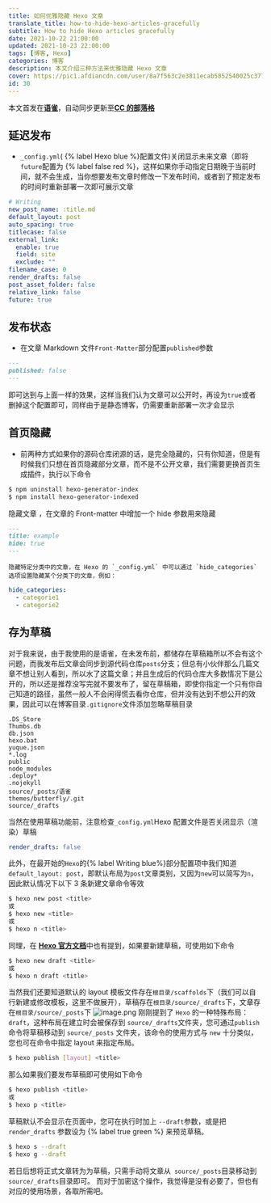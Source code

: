 ```yaml
---
title: 如何优雅隐藏 Hexo 文章
translate_title: how-to-hide-hexo-articles-gracefully
subtitle: How to hide Hexo articles gracefully
date: 2021-10-22 21:00:00
updated: 2021-10-23 22:00:00
tags: [博客, Hexo]
categories: 博客
description: 本文介绍三种方法来优雅隐藏 Hexo 文章
cover: https://pic1.afdiancdn.com/user/8a7f563c2e3811ecab5852540025c377/common/aa5ebc0731a66fa5fb73df76da759ae3_w1920_h1080_s557.jpg
id: 30
---
```


本文首发在[**语雀**](https://www.yuque.com/ccknbc/blog/30)，自动同步更新至[**CC 的部落格**](https://blog.ccknbc.cc/posts/how-to-hide-hexo-articles-gracefully)

## 延迟发布

- `_config.yml`( {% label Hexo blue %}配置文件)关闭显示未来文章（即将`future`配置为 {% label false red %}，这样如果你手动指定日期晚于当前时间，就不会生成，当你想要发布文章时修改一下发布时间，或者到了预定发布的时间时重新部署一次即可展示文章

```yaml
# Writing
new_post_name: :title.md
default_layout: post
auto_spacing: true
titlecase: false
external_link:
  enable: true
  field: site
  exclude: ""
filename_case: 0
render_drafts: false
post_asset_folder: false
relative_link: false
future: true
```

## 发布状态

- 在文章 Markdown 文件`Front-Matter`部分配置`published`参数

```markdown
---
published: false
---
```

即可达到与上面一样的效果，这样当我们认为文章可以公开时，再设为`true`或者删掉这个配置即可，同样由于是静态博客，仍需要重新部署一次才会显示

## 首页隐藏

- 前两种方式如果你的源码仓库闭源的话，是完全隐藏的，只有你知道，但是有时候我们只想在首页隐藏部分文章，而不是不公开文章，我们需要更换首页生成插件，执行以下命令

```bash
$ npm uninstall hexo-generator-index
$ npm install hexo-generator-indexed
```

隐藏文章 ，在文章的 Front-matter 中增加一个 hide 参数用来隐藏

```markdown
---
title: example
hide: true
---
```

    隐藏特定分类中的文章，在 Hexo 的 `_config.yml` 中可以通过 `hide_categories` 选项设置隐藏某个分类下的文章，例如：

```yaml
hide_categories:
  - categorie1
  - categorie2
```

## 存为草稿

对于我来说，由于我使用的是语雀，在未发布前，都储存在草稿箱所以不会有这个问题，而我发布后文章会同步到源代码仓库`posts`分支；但总有小伙伴那么几篇文章不想让别人看到，所以水了这篇文章；并且生成后的代码仓库大多数情况下是公开的，所以还是推荐没写完就不要发布了，留在草稿箱，即使你指定一个只有你自己知道的路径，虽然一般人不会闲得慌去看你仓库，但并没有达到不想公开的效果，因此可以在博客目录`.gitignore`文件添加忽略草稿目录

```
.DS_Store
Thumbs.db
db.json
hexo.bat
yuque.json
*.log
public
node_modules
.deploy*
.nojekyll
source/_posts/语雀
themes/butterfly/.git
source/_drafts
```

当然在使用草稿功能前，注意检查`_config.yml`Hexo 配置文件是否关闭显示（渲染）草稿

```yaml
render_drafts: false
```

此外，在最开始的`Hexo`的{% label Writing blue%}部分配置项中我们知道`default_layout: post`，即默认布局为`post`文章类别，又因为`new`可以简写为`n`，因此默认情况下以下 3 条新建文章命令等效

```bash
$ hexo new post <title>
或
$ hexo new <title>
或
$ hexo n <title>
```

同理，在 [**Hexo 官方文档**](https://hexo.io/zh-cn/docs/writing#%E8%8D%89%E7%A8%BF)中也有提到，如果要新建草稿，可使用如下命令

```bash
$ hexo new draft <title>
或
$ hexo n draft <title>
```

当然我们还要知道默认的 layout 模板文件存在`根目录/scaffolds`下（我们可以自行新建或修改模板，这里不做展开），草稿存在`根目录/source/_drafts`下，文章存在`根目录/source/_posts`下
![image.png](https://cdn.nlark.com/yuque/0/2021/png/8391407/1634995673577-e2dcbc1a-09aa-4e23-9e85-e9fb14569860.png#clientId=uf9f3006a-c368-4&crop=0&crop=0&crop=1&crop=1&from=paste&id=u628c29ef&margin=%5Bobject%20Object%5D&name=image.png&originHeight=225&originWidth=773&originalType=binary&ratio=1&rotation=0&showTitle=false&size=19625&status=done&style=none&taskId=udd042d08-4723-4ea0-a066-d5e770f53ab&title=)
刚刚提到了 `Hexo` 的一种特殊布局：`draft`，这种布局在建立时会被保存到 `source/_drafts`文件夹，您可通过`publish` 命令将草稿移动到 `source/_posts` 文件夹，该命令的使用方式与 `new` 十分类似，您也可在命令中指定 layout 来指定布局。

```bash
$ hexo publish [layout] <title>
```

那么如果我们要发布草稿即可使用如下命令

```bash
$ hexo publish <title>
或
$ hexo p <title>
```

草稿默认不会显示在页面中，您可在执行时加上 `--draft`参数，或是把 `render_drafts` 参数设为 {% label true green %} 来预览草稿。

```bash
$ hexo s --draft
$ hexo g --draft
```

若日后想将正式文章转为为草稿，只需手动将文章从` source/_posts`目录移动到` source/_drafts`目录即可。
而对于加密这个操作，我觉得是没有必要了，但也有对应的使用场景，各取所需吧。
